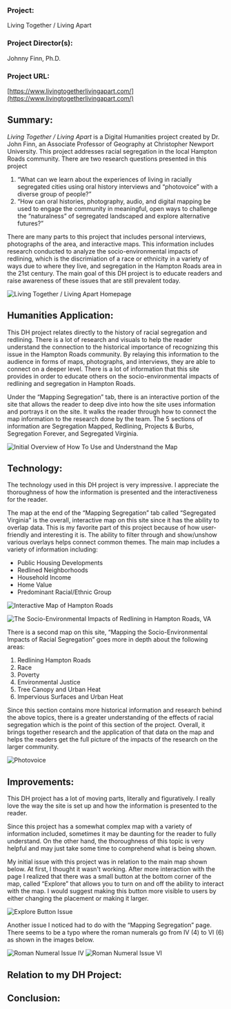 ### Project: ###  
Living Together / Living Apart   
### Project Director(s): ###  
Johnny Finn, Ph.D.
### Project URL: ###  
[https://www.livingtogetherlivingapart.com/](https://www.livingtogetherlivingapart.com/)


## Summary: ## 

*Living Together / Living Apart* is a Digital Humanities project created by Dr. John Finn, an Associate Professor of Geography at Christopher Newport University. This project addresses racial segregation in the local Hampton Roads community. There are two research questions presented in this project

1. “What can we learn about the experiences of living in racially segregated cities using oral history interviews and “photovoice” with a diverse group of people?”
2. “How can oral histories, photography, audio, and digital mapping be used to engage the community in meaningful, open ways to challenge the “naturalness” of segregated landscaped and explore alternative futures?”

There are many parts to this project that includes personal interviews, photographs of the area, and interactive maps. This information includes research conducted to analyze the socio-environmental impacts of redlining, which is the discrimiation of a race or ethnicity in a variety of ways due to where they live, and segregation in the Hampton Roads area in the 21st century. The main goal of this DH project is to educate readers and raise awareness of these issues that are still prevalent today. 
 
![Living Together / Living Apart Homepage](https://kendyllmb.github.io/kendyllmb/images/homepage.jpeg)

## Humanities Application: ##

This DH project relates directly to the history of racial segregation and redlining. There is a lot of research and visuals to help the reader understand the connection to the historical importance of recognizing this issue in the Hampton Roads community. By relaying this information to the audience in forms of maps, photographs, and interviews, they are able to connect on a deeper level. There is a lot of information that this site provides in order to educate others on the socio-environmental impacts of redlining and segregation in Hampton Roads.

Under the “Mapping Segregation” tab, there is an interactive portion of the site that allows the reader to deep dive into how the site uses information and portrays it on the site. It walks the reader through how to connect the map information to the research done by the team. The 5 sections of information are Segregation Mapped, Redlining, Projects & Burbs, Segregation Forever, and Segregated Virginia. 

![Initial Overview of How To Use and Understnand the Map](https://kendyllmb.github.io/kendyllmb/images/howto.gif)

## Technology: ##

The technology used in this DH project is very impressive. I appreciate the thoroughness of how the information is presented and the interactiveness for the reader. 

The map at the end of the “Mapping Segregation” tab called “Segregated Virginia” is the overall, interactive map on this site since it has the ability to overlap data. This is my favorite part of this project because of how user-friendly and interesting it is. The ability to filter through and show/unshow various overlays helps connect common themes. The main map includes a variety of information including:

* Public Housing Developments
* Redlined Neighborhoods
* Household Income
* Home Value
* Predominant Racial/Ethnic Group


![Interactive Map of Hampton Roads](https://kendyllmb.github.io/kendyllmb/images/interactive.gif)

![The Socio-Environmental Impacts of Redlining in Hampton Roads, VA](https://kendyllmb.github.io/kendyllmb/images/impact.jpeg)


There is a second map on this site, “Mapping the Socio-Environmental Impacts of Racial Segregation” goes more in depth about the following areas: 
1. Redlining Hampton Roads
2. Race
3. Poverty
4. Environmental Justice
5. Tree Canopy and Urban Heat
6. Impervious Surfaces and Urban Heat 

Since this section contains more historical information and research behind the above topics, there is a greater understanding of the effects of racial segregation which is the point of this section of the project. Overall, it brings together research and the application of that data on the map and helps the readers get the full picture of the impacts of the research on the larger community.


![Photovoice](https://kendyllmb.github.io/kendyllmb/images/photovoice.jpeg)

## Improvements: ##

This DH project has a lot of moving parts, literally and figuratively. I really love the way the site is set up and how the information is presented to the reader. 

Since this project has a somewhat complex map with a variety of information included, sometimes it may be daunting for the reader to fully understand. On the other hand, the thoroughness of this topic is very helpful and may just take some time to comprehend what is being shown.

My initial issue with this project was in relation to the main map shown below. At first, I thought it wasn't working. After more interaction with the page I realized that there was a small button at the bottom corner of the map, called “Explore” that allows you to turn on and off the ability to interact with the map. I would suggest making this button more visible to users by either changing the placement or making it larger. 

![Explore Button Issue](https://kendyllmb.github.io/kendyllmb/images/explorebutton.jpeg)

Another issue I noticed had to do with the “Mapping Segregation” page. There seems to be a typo where the roman numerals go from IV (4) to VI (6) as shown in the images below.

![Roman Numeral Issue IV](https://kendyllmb.github.io/kendyllmb/images/IV.jpeg)
![Roman Numeral Issue VI](https://kendyllmb.github.io/kendyllmb/images/VI.jpeg)

## Relation to my DH Project: ##


## Conclusion: ##


